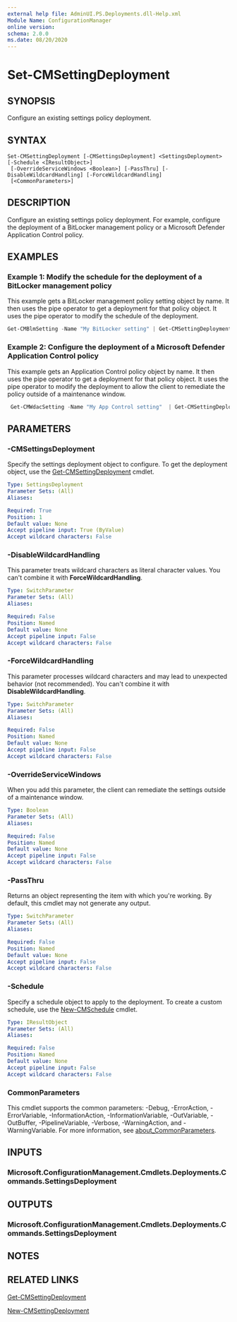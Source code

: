 ```yaml
---
external help file: AdminUI.PS.Deployments.dll-Help.xml
Module Name: ConfigurationManager
online version:
schema: 2.0.0
ms.date: 08/20/2020
---
```


# Set-CMSettingDeployment

## SYNOPSIS

Configure an existing settings policy deployment.

## SYNTAX

```
Set-CMSettingDeployment [-CMSettingsDeployment] <SettingsDeployment> [-Schedule <IResultObject>]
 [-OverrideServiceWindows <Boolean>] [-PassThru] [-DisableWildcardHandling] [-ForceWildcardHandling]
 [<CommonParameters>]
```

## DESCRIPTION

Configure an existing settings policy deployment. For example, configure the deployment of a BitLocker management policy or a Microsoft Defender Application Control policy.

## EXAMPLES

### Example 1: Modify the schedule for the deployment of a BitLocker management policy

This example gets a BitLocker management policy setting object by name. It then uses the pipe operator to get a deployment for that policy object. It uses the pipe operator to modify the schedule of the deployment.

```powershell
Get-CMBlmSetting -Name "My BitLocker setting" | Get-CMSettingDeployment | Set-CMSettingDeployment -Schedule (New-CMSchedule -Start ((Get-Date).AddDays(-30)).ToString() -RecurCount 7 -RecurInterval Minutes)
```

### Example 2: Configure the deployment of a Microsoft Defender Application Control policy

This example gets an Application Control policy object by name. It then uses the pipe operator to get a deployment for that policy object. It uses the pipe operator to modify the deployment to allow the client to remediate the policy outside of a maintenance window.

```powershell
 Get-CMWdacSetting -Name "My App Control setting"  | Get-CMSettingDeployment | Set-CMSettingDeployment -OverrideServiceWindows
```

## PARAMETERS

### -CMSettingsDeployment

Specify the settings deployment object to configure. To get the deployment object, use the [Get-CMSettingDeployment](Get-CMSettingDeployment.md) cmdlet.

```yaml
Type: SettingsDeployment
Parameter Sets: (All)
Aliases:

Required: True
Position: 1
Default value: None
Accept pipeline input: True (ByValue)
Accept wildcard characters: False
```

### -DisableWildcardHandling

This parameter treats wildcard characters as literal character values. You can't combine it with **ForceWildcardHandling**.

```yaml
Type: SwitchParameter
Parameter Sets: (All)
Aliases:

Required: False
Position: Named
Default value: None
Accept pipeline input: False
Accept wildcard characters: False
```

### -ForceWildcardHandling

This parameter processes wildcard characters and may lead to unexpected behavior (not recommended). You can't combine it with **DisableWildcardHandling**.

```yaml
Type: SwitchParameter
Parameter Sets: (All)
Aliases:

Required: False
Position: Named
Default value: None
Accept pipeline input: False
Accept wildcard characters: False
```

### -OverrideServiceWindows

When you add this parameter, the client can remediate the settings outside of a maintenance window.

```yaml
Type: Boolean
Parameter Sets: (All)
Aliases:

Required: False
Position: Named
Default value: None
Accept pipeline input: False
Accept wildcard characters: False
```

### -PassThru

Returns an object representing the item with which you're working. By default, this cmdlet may not generate any output.

```yaml
Type: SwitchParameter
Parameter Sets: (All)
Aliases:

Required: False
Position: Named
Default value: None
Accept pipeline input: False
Accept wildcard characters: False
```

### -Schedule

Specify a schedule object to apply to the deployment. To create a custom schedule, use the [New-CMSchedule](New-CMSchedule.md) cmdlet.

```yaml
Type: IResultObject
Parameter Sets: (All)
Aliases:

Required: False
Position: Named
Default value: None
Accept pipeline input: False
Accept wildcard characters: False
```

### CommonParameters

This cmdlet supports the common parameters: -Debug, -ErrorAction, -ErrorVariable, -InformationAction, -InformationVariable, -OutVariable, -OutBuffer, -PipelineVariable, -Verbose, -WarningAction, and -WarningVariable. For more information, see [about_CommonParameters](http://go.microsoft.com/fwlink/?LinkID=113216).

## INPUTS

### Microsoft.ConfigurationManagement.Cmdlets.Deployments.Commands.SettingsDeployment

## OUTPUTS

### Microsoft.ConfigurationManagement.Cmdlets.Deployments.Commands.SettingsDeployment

## NOTES

## RELATED LINKS

[Get-CMSettingDeployment](Get-CMSettingDeployment.md)

[New-CMSettingDeployment](New-CMSettingDeployment.md)

